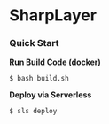 # SharpLayer

### Quick Start
**Run Build Code (docker)**
```console
$ bash build.sh
```

**Deploy via Serverless**
```console
$ sls deploy
```
